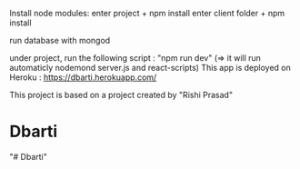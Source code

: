 Install node modules: enter project + npm install enter client folder + npm install

run database with mongod

under project, run the following script : "npm run dev" (=> it will run automaticly nodemond server.js and react-scripts)
This app is deployed on Heroku : https://dbarti.herokuapp.com/ 


This project is based on a project created by "Rishi Prasad"
# Dbarti
"# Dbarti" 
